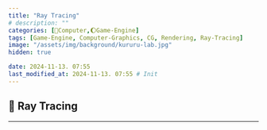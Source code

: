 ```yaml
---
title: "Ray Tracing"
# description: ""
categories: [💫Computer,🌔Game-Engine]
tags: [Game-Engine, Computer-Graphics, CG, Rendering, Ray-Tracing]
image: "/assets/img/background/kururu-lab.jpg"
hidden: true

date: 2024-11-13. 07:55
last_modified_at: 2024-11-13. 07:55 # Init
---
```


## 💫 Ray Tracing

---
